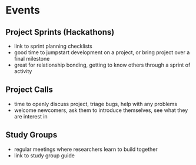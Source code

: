 # Events
## Project Sprints (Hackathons)
* link to sprint planning checklists
* good time to jumpstart development on a project, or bring project over a final milestone
* great for relationship bonding, getting to know others through a sprint of activity

## Project Calls
* time to openly discuss project, triage bugs, help with any problems
* welcome newcomers, ask them to introduce themselves, see what they are interest in

## Study Groups
* regular meetings where researchers learn to build together
* link to study group guide